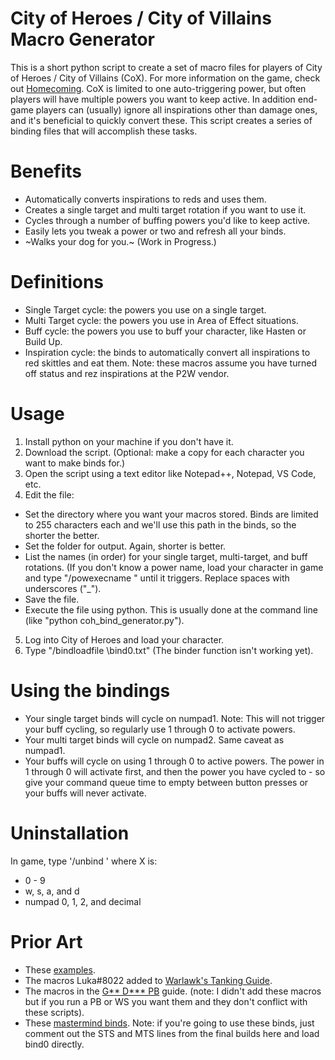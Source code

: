 # City of Heroes / City of Villains Macro Generator
This is a short python script to create a set of macro files for players of City of Heroes / City of Villains (CoX). For more information on the game, check out [Homecoming](https://forums.homecomingservers.com/). CoX is limited to one auto-triggering power, but often players will have multiple powers you want to keep active. In addition end-game players can (usually) ignore all inspirations other than damage ones, and it's beneficial to quickly convert these. This script creates a series of binding files that will accomplish these tasks.

# Benefits
* Automatically converts inspirations to reds and uses them. 
* Creates a single target and multi target rotation if you want to use it.
* Cycles through a number of buffing powers you'd like to keep active.
* Easily lets you tweak a power or two and refresh all your binds.
* ~Walks your dog for you.~ (Work in Progress.)

# Definitions
* Single Target cycle: the powers you use on a single target.
* Multi Target cycle: the powers you use in Area of Effect situations.
* Buff cycle: the powers you use to buff your character, like Hasten or Build Up. 
* Inspiration cycle: the binds to automatically convert all inspirations to red skittles and eat them. Note: these macros assume you have turned off status and rez inspirations at the P2W vendor. 

# Usage
1. Install python on your machine if you don't have it. 
2. Download the script. (Optional: make a copy for each character you want to make binds for.)
3. Open the script using a text editor like Notepad++, Notepad, VS Code, etc. 
4. Edit the file:
  * Set the directory where you want your macros stored. Binds are limited to 255 characters each and we'll use this path in the binds, so the shorter the better.
  * Set the folder for output. Again, shorter is better. 
  * List the names (in order) for your single target, multi-target, and buff rotations. (If you don't know a power name, load your character in game and type "/powexecname <insert name>" until it triggers. Replace spaces with underscores ("_").
  * Save the file.
  * Execute the file using python. This is usually done at the command line (like "python coh_bind_generator.py"). 
5. Log into City of Heroes and load your character.
6. Type "/bindloadfile <path>\bind0.txt" (The binder function isn't working yet).

# Using the bindings
* Your single target binds will cycle on numpad1. Note: This will not trigger your buff cycling, so regularly use 1 through 0 to activate powers.
* Your multi target binds will cycle on numpad2. Same caveat as numpad1.
* Your buffs will cycle on using 1 through 0 to active powers. The power in 1 through 0 will activate first, and then the power you have cycled to - so give your command queue time to empty between button presses or your buffs will never activate. 
  
# Uninstallation
In game, type '/unbind <x>' where X is:
  * 0 - 9
  * w, s, a, and d
  * numpad 0, 1, 2, and decimal
 
 # Prior Art
 * These [examples](https://shipofheroes.com/forums/viewtopic.php?t=2424).
 * The macros Luka#8022 added to [Warlawk's Tanking Guide](https://forums.homecomingservers.com/topic/7594-farm-fresh-builds-farming-focused-builds-and-tips/).
 * The macros in the [G** D*** PB](https://forums.homecomingservers.com/topic/6824-youre-a-g-d-pb-guide/) guide. (note: I didn't add these macros but if you run a PB or WS you want them and they don't conflict with these scripts).
* These [mastermind binds](https://github.com/pythe/mastermind_binds). Note: if you're going to use these binds, just comment out the STS and MTS lines from the final builds here and load bind0 directly.
